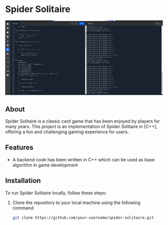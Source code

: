 # Spider Solitaire

![Game Screenshot](screenshot.png)

## About

Spider Solitaire is a classic card game that has been enjoyed by players for many years. This project is an implementation of Spider Solitaire in [C++], offering a fun and challenging gaming experience for users.

## Features

- A backend code has been written in C++ which can be used as base algorithm in game development



## Installation

To run Spider Solitaire locally, follow these steps:

1. Clone the repository to your local machine using the following command:

   ```bash
   git clone https://github.com/your-username/spider-solitaire.git
